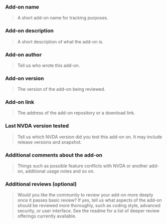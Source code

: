 ### Add-on name
> A short add-on name for tracking purposes.

### Add-on description
> A short description of what the add-on is.

### Add-on author
> Tell us who wrote this add-on.

### Add-on version
> The version of the add-on being reviewed.

### Add-on link
> The address of the add-on repository or a download link.

### Last NVDA version tested
> Tell us which NVDA version did you test this add-on on. It may include release versions and snapshot.

### Additional comments about the add-on
> Things such as possible feature conflicts with NVDA or another add-on, additional usage notes and so on.

### Additional reviews (optional)
> Would you like the community to review your add-on more deeply once it passes basic review? If yes, tell us what aspects of the add-on should be reviewed more thoroughly, such as coding style, advanced security, or user interface. See the readme for a list of deeper review offerings currently available.
